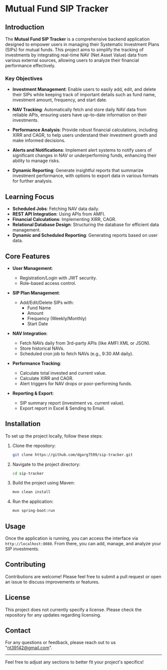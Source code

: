 # Mutual Fund SIP Tracker


## Introduction

The **Mutual Fund SIP Tracker** is a comprehensive backend application designed to empower users in managing their Systematic Investment Plans (SIPs) for mutual funds. This project aims to simplify the tracking of investments by integrating real-time NAV (Net Asset Value) data from various external sources, allowing users to analyze their financial performance effectively.


### Key Objectives

- **Investment Management**: Enable users to easily add, edit, and delete their SIPs while keeping track of important details such as fund name, investment amount, frequency, and start date.

- **NAV Tracking**: Automatically fetch and store daily NAV data from reliable APIs, ensuring users have up-to-date information on their investments.

- **Performance Analysis**: Provide robust financial calculations, including XIRR and CAGR, to help users understand their investment growth and make informed decisions.

- **Alerts and Notifications**: Implement alert systems to notify users of significant changes in NAV or underperforming funds, enhancing their ability to manage risks.

- **Dynamic Reporting**: Generate insightful reports that summarize investment performance, with options to export data in various formats for further analysis.


## Learning Focus

- **Scheduled Jobs**: Fetching NAV data daily.
- **REST API Integration**: Using APIs from AMFI.
- **Financial Calculations**: Implementing XIRR, CAGR.
- **Relational Database Design**: Structuring the database for efficient data management.
- **Dynamic and Scheduled Reporting**: Generating reports based on user data.


## Core Features

- **User Management**:
  - Registration/Login with JWT security.
  - Role-based access control.

- **SIP Plan Management**:
  - Add/Edit/Delete SIPs with:
    - Fund Name
    - Amount
    - Frequency (Weekly/Monthly)
    - Start Date

- **NAV Integration**:
  - Fetch NAVs daily from 3rd-party APIs (like AMFI XML or JSON).
  - Store historical NAVs.
  - Scheduled cron job to fetch NAVs (e.g., 9:30 AM daily).

- **Performance Tracking**:
  - Calculate total invested and current value.
  - Calculate XIRR and CAGR.
  - Alert triggers for NAV drops or poor-performing funds.

- **Reporting & Export**:
  - SIP summary report (investment vs. current value).
  - Export report in Excel & Sending to Email.


## Installation

To set up the project locally, follow these steps:

1. Clone the repository:
   ```bash
   git clone https://github.com/dgarg7599/sip-tracker.git
   ```

2. Navigate to the project directory:
   ```bash
   cd sip-tracker
   ```

3. Build the project using Maven:
   ```bash
   mvn clean install
   ```

4. Run the application:
   ```bash
   mvn spring-boot:run
   ```


## Usage

Once the application is running, you can access the interface via `http://localhost:8080`. From there, you can add, manage, and analyze your SIP investments.


## Contributing
Contributions are welcome! Please feel free to submit a pull request or open an issue to discuss improvements or features.

## License
This project does not currently specify a license. Please check the repository for any updates regarding licensing.

## Contact
For any questions or feedback, please reach out to us "nt39142@gmail.com".

---

Feel free to adjust any sections to better fit your project's specifics!
